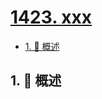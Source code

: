 # [1423. xxx](https://github.com/Tdahuyou/TNotes.leetcode/tree/main/notes/1423.%20xxx)

<!-- region:toc -->

- [1. 📝 概述](#1--概述)

<!-- endregion:toc -->

## 1. 📝 概述
